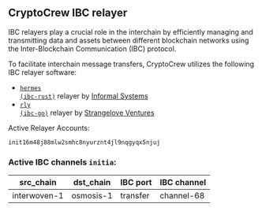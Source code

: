 ## CryptoCrew IBC relayer
IBC relayers play a crucial role in the interchain by efficiently managing and transmitting data and assets between different blockchain networks using the Inter-Blockchain Communication (IBC) protocol.

To facilitate interchain message transfers, CryptoCrew utilizes the following IBC relayer software: 
- <a href="https://github.com/informalsystems/hermes"><code>hermes (ibc-rust)</code></a> relayer by [Informal Systems](https://github.com/informalsystems)
- <a href="https://github.com/cosmos/relayer"><code>rly (ibc-go)</code></a> relayer by [Strangelove Ventures](https://github.com/strangelove-ventures)

Active Relayer Accounts:
```
init16m48j88mlw2smhc8nyurznt4jl9nqgyqx5njuj
```

### Active IBC channels `initia`:
| src_chain | dst_chain | IBC port | IBC channel |
| --------------- | --------------- | ------------ | ------------------- |
| interwoven-1 | osmosis-1 | transfer | channel-68 |